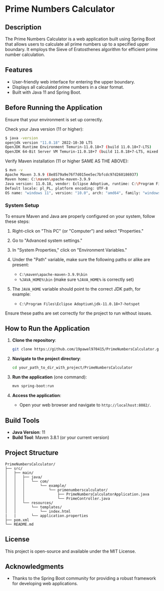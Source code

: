 # Prime Numbers Calculator

## Description
The Prime Numbers Calculator is a web application built using Spring Boot that allows users to calculate all prime numbers up to a specified upper boundary. It employs the Sieve of Eratosthenes algorithm for efficient prime number calculation.

## Features
- User-friendly web interface for entering the upper boundary.
- Displays all calculated prime numbers in a clear format.
- Built with Java 11 and Spring Boot.

## Before Running the Application

Ensure that your environment is set up correctly.

Check your Java version (11 or higher):

```bash
$ java -version
openjdk version "11.0.18" 2022-10-30 LTS
OpenJDK Runtime Environment Temurin-11.0.18+7 (build 11.0.18+7-LTS)
OpenJDK 64-Bit Server VM Temurin-11.0.18+7 (build 11.0.18+7-LTS, mixed mode, sharing)
```

Verify Maven installation (11 or higher SAME AS THE ABOVE):

```bash
$ mvn -v
Apache Maven 3.9.9 (8e8579a9e76f7d015ee5ec7bfcdc97d260186937)
Maven home: C:\maven\apache-maven-3.9.9
Java version: 11.0.18, vendor: Eclipse Adoptium, runtime: C:\Program Files\Eclipse Adoptium\jdk-11.0.18+7-hotspot
Default locale: pl_PL, platform encoding: UTF-8
OS name: "windows 11", version: "10.0", arch: "amd64", family: "windows"
```

### System Setup

To ensure Maven and Java are properly configured on your system, follow these steps:

1. Right-click on "This PC" (or "Computer") and select "Properties."
2. Go to "Advanced system settings."
3. In "System Properties," click on "Environment Variables."
4. Under the "Path" variable, make sure the following paths or alike are present:
   - `C:\maven\apache-maven-3.9.9\bin`
   - `%JAVA_HOME%\bin` (make sure `%JAVA_HOME%` is correctly set)

5. The `JAVA_HOME` variable should point to the correct JDK path, for example:
   - `C:\Program Files\Eclipse Adoptium\jdk-11.0.18+7-hotspot`

Ensure these paths are set correctly for the project to run without issues.

## How to Run the Application

1. **Clone the repository**:
   ```bash
   git clone https://github.com/19pawel970415/PrimeNumbersCalculator.git
   ```

2. **Navigate to the project directory**:
   ```bash
   cd your_path_to_dir_with_project/PrimeNumbersCalculator
   ```

3. **Run the application** (one command):
   ```bash
   mvn spring-boot:run
   ```

4. **Access the application**:
    - Open your web browser and navigate to `http://localhost:8082/`.

## Build Tools
- **Java Version**: 11
- **Build Tool**: Maven 3.8.1 (or your current version)

## Project Structure
```
PrimeNumbersCalculator/
├── src/
│   ├── main/
│   │   ├── java/
│   │   │   └── com/
│   │   │       └── example/
│   │   │           └── primenumberscalculator/
│   │   │               ├── PrimeNumbersCalculatorApplication.java
│   │   │               └── PrimeController.java
│   │   └── resources/
│   │       └── templates/
│   │           └── index.html
|   |       └── application.properties
├── pom.xml
└── README.md
```

## License
This project is open-source and available under the MIT License.

## Acknowledgments
- Thanks to the Spring Boot community for providing a robust framework for developing web applications.
